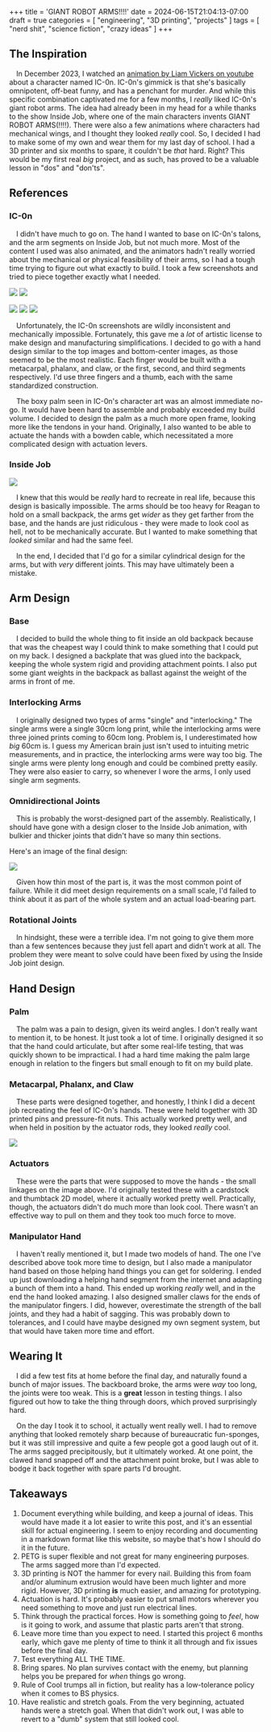 +++
title = 'GIANT ROBOT ARMS!!!!'
date = 2024-06-15T21:04:13-07:00
draft = true
categories = [
    "engineering",
    "3D printing",
    "projects"
]
tags = [
    "nerd shit",
    "science fiction",
    "crazy ideas"
]
+++

## The Inspiration

&emsp;In December 2023, I watched an [animation by Liam Vickers on youtube](https://www.youtube.com/watch?v=Om9Id44vjKw) about a character named IC-0n. IC-0n's gimmick is that she's basically omnipotent, off-beat funny, and has a penchant for murder. And while this specific combination captivated me for a few months, I *really* liked IC-0n's giant robot arms. The idea had already been in my head for a while thanks to the show Inside Job, where one of the main characters invents GIANT ROBOT ARMS(!!!!). There were also a few animations where characters had mechanical wings, and I thought they looked *really* cool. So, I decided I had to make some of my own and wear them for my last day of school. I had a 3D printer and six months to spare, it couldn't be *that* hard. Right? This would be my first real *big* project, and as such, has proved to be a valuable lesson in "dos" and "don'ts".

## References

### IC-0n

&emsp;I didn't have much to go on. The hand I wanted to base on IC-0n's talons, and the arm segments on Inside Job, but not much more. Most of the content I used was also animated, and the animators hadn't really worried about the mechanical or physical feasibility of their arms, so I had a tough time trying to figure out what exactly to build. I took a few screenshots and tried to piece together exactly what I needed.

![](image3.png)
![](image2.png)

![](image1.png)
![](image4.png)
![](image5.png)

&emsp;Unfortunately, the IC-0n screenshots are wildly inconsistent and mechanically impossible. Fortunately, this gave me a *lot* of artistic license to make design and manufacturing simplifications. I decided to go with a hand design similar to the top images and bottom-center images, as those seemed to be the most realistic. Each finger would be built with a metacarpal, phalanx, and claw, or the first, second, and third segments respectively. I'd use three fingers and a thumb, each with the same standardized construction. 

&emsp;The boxy palm seen in IC-0n's character art was an almost immediate no-go. It would have been hard to assemble and probably exceeded my build volume. I decided to design the palm as a much more open frame, looking more like the tendons in your hand. Originally, I also wanted to be able to actuate the hands with a bowden cable, which necessitated a more complicated design with actuation levers.

### Inside Job

![](image6.webp)

&emsp;I knew that this would be *really* hard to recreate in real life, because this design is basically impossible. The arms should be too heavy for Reagan to hold on a small backpack, the arms get *wider* as they get farther from the base, and the hands are just ridiculous - they were made to look cool as hell, not to be mechanically accurate. But I wanted to make something that *looked* similar and had the same feel.

&emsp;In the end, I decided that I'd go for a similar cylindrical design for the arms, but with *very* different joints. This may have ultimately been a mistake.

## Arm Design

### Base

&emsp;I decided to build the whole thing to fit inside an old backpack because that was the cheapest way I could think to make something that I could put on my back. I designed a backplate that was glued into the backpack, keeping the whole system rigid and providing attachment points. I also put some giant weights in the backpack as ballast against the weight of the arms in front of me.

### Interlocking Arms

&emsp;I originally designed two types of arms "single" and "interlocking." The single arms were a single 30cm long print, while the interlocking arms were three joined prints coming to 60cm long. Problem is, I underestimated how *big* 60cm is. I guess my American brain just isn't used to intuiting metric measurements, and in practice, the interlocking arms were way too big. The single arms were plenty long enough and could be combined pretty easily. They were also easier to carry, so whenever I wore the arms, I only used single arm segments.

### Omnidirectional Joints

&emsp;This is probably the worst-designed part of the assembly. Realistically, I should have gone with a design closer to the Inside Job animation, with bulkier and thicker joints that didn't have so many thin sections. 

Here's an image of the final design:

![](image7.PNG)

&emsp;Given how thin most of the part is, it was the most common point of failure. While it did meet design requirements on a small scale, I'd failed to think about it as part of the whole system and an actual load-bearing part.

### Rotational Joints

&emsp;In hindsight, these were a terrible idea. I'm not going to give them more than a few sentences because they just fell apart and didn't work at all. The problem they were meant to solve could have been fixed by using the Inside Job joint design.

## Hand Design

### Palm

&emsp;The palm was a pain to design, given its weird angles. I don't really want to mention it, to be honest. It just took a lot of time. I originally designed it so that the hand could articulate, but after some real-life testing, that was quickly shown to be impractical. I had a hard time making the palm large enough in relation to the fingers but small enough to fit on my build plate. 

### Metacarpal, Phalanx, and Claw

&emsp;These parts were designed together, and honestly, I think I did a decent job recreating the feel of IC-0n's hands. These were held together with 3D printed pins and pressure-fit nuts. This actually worked pretty well, and when held in position by the actuator rods, they looked *really* cool.

![](image8.PNG)

### Actuators

&emsp;These were the parts that were supposed to move the hands - the small linkages on the image above. I'd originally tested these with a cardstock and thumbtack 2D model, where it actually worked pretty well. Practically, though, the actuators didn't do much more than look cool. There wasn't an effective way to pull on them and they took too much force to move.

### Manipulator Hand

&emsp;I haven't really mentioned it, but I made two models of hand. The one I've described above took more time to design, but I also made a manipulator hand based on those helping hand things you can get for soldering. I ended up just downloading a helping hand segment from the internet and adapting a bunch of them into a hand. This ended up working *really* well, and in the end the hand looked amazing. I also designed smaller claws for the ends of the manipulator fingers. I did, however, overestimate the strength of the ball joints, and they had a habit of sagging. This was probably down to tolerances, and I could have maybe designed my own segment system, but that would have taken more time and effort.

## Wearing It

&emsp;I did a few test fits at home before the final day, and naturally found a bunch of major issues. The backboard broke, the arms were *way* too long, the joints were too weak. This is a **great** lesson in testing things. I also figured out how to take the thing through doors, which proved surprisingly hard.

&emsp;On the day I took it to school, it actually went really well. I had to remove anything that looked remotely sharp because of bureaucratic fun-sponges, but it was still impressive and quite a few people got a good laugh out of it. The arms sagged precipitously, but it ultimately worked. At one point, the clawed hand snapped off and the attachment point broke, but I was able to bodge it back together with spare parts I'd brought.

## Takeaways

1. Document everything while building, and keep a journal of ideas. This would have made it a lot easier to write this post, and it's an essential skill for actual engineering. I seem to enjoy recording and documenting in a markdown format like this website, so maybe that's how I should do it in the future.
2. PETG is super flexible and not great for many engineering purposes. The arms sagged more than I'd expected.
3. 3D printing is NOT the hammer for every nail. Building this from foam and/or aluminum extrusion would have been much lighter and more rigid. However, 3D printing **is** much easier, and amazing for prototyping.
4. Actuation is hard. It's probably easier to put small motors wherever you need something to move and just run electrical lines.
5. Think through the practical forces. How is something going to *feel*, how is it going to work, and assume that plastic parts aren't that strong.
6. Leave more time than you expect to need. I started this project 6 months early, which gave me plenty of time to think it all through and fix issues before the final day.
7. Test everything ALL THE TIME.
8. Bring spares. No plan survives contact with the enemy, but planning helps you be prepared for *when* things go wrong.
9. Rule of Cool trumps all in fiction, but reality has a low-tolerance policy when it comes to BS physics. 
10. Have realistic and stretch goals. From the very beginning, actuated hands were a stretch goal. When that didn't work out, I was able to revert to a "dumb" system that still looked cool.